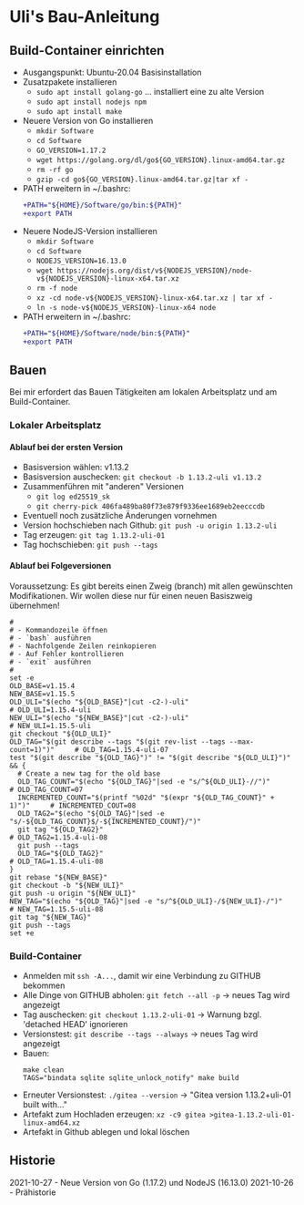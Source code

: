 Uli's Bau-Anleitung
===================

Build-Container einrichten
--------------------------

* Ausgangspunkt: Ubuntu-20.04 Basisinstallation
* Zusatzpakete installieren
    * `sudo apt install golang-go` ... installiert eine zu alte Version
    * `sudo apt install nodejs npm`
    * `sudo apt install make`
* Neuere Version von Go installieren
    * `mkdir Software`
    * `cd Software`
    * `GO_VERSION=1.17.2`
    * `wget https://golang.org/dl/go${GO_VERSION}.linux-amd64.tar.gz`
    * `rm -rf go`
    * `gzip -cd go${GO_VERSION}.linux-amd64.tar.gz|tar xf -`
* PATH erweitern in ~/.bashrc:
    ```diff
    +PATH="${HOME}/Software/go/bin:${PATH}"
    +export PATH
    ```
* Neuere NodeJS-Version installieren
    * `mkdir Software`
    * `cd Software`
    * `NODEJS_VERSION=16.13.0`
    * `wget https://nodejs.org/dist/v${NODEJS_VERSION}/node-v${NODEJS_VERSION}-linux-x64.tar.xz`
    * `rm -f node`
    * `xz -cd node-v${NODEJS_VERSION}-linux-x64.tar.xz | tar xf -`
    * `ln -s node-v${NODEJS_VERSION}-linux-x64 node`
* PATH erweitern in ~/.bashrc:
    ```diff
    +PATH="${HOME}/Software/node/bin:${PATH}"
    +export PATH
    ```

Bauen
-----

Bei mir erfordert das Bauen
Tätigkeiten am lokalen Arbeitsplatz
und am Build-Container.

### Lokaler Arbeitsplatz

#### Ablauf  bei der ersten Version

* Basisversion wählen: v1.13.2
* Basisversion auschecken: `git checkout -b 1.13.2-uli v1.13.2`
* Zusammenführen mit "anderen" Versionen
    * `git log ed25519_sk`
    * `git cherry-pick 406fa489ba80f73e879f9336ee1689eb2eecccdb`
* Eventuell noch zusätzliche Änderungen vornehmen
* Version hochschieben nach Github: `git push -u origin 1.13.2-uli`
* Tag erzeugen: `git tag 1.13.2-uli-01` 
* Tag hochschieben: `git push --tags`

#### Ablauf bei Folgeversionen

Voraussetzung: Es gibt bereits einen Zweig (branch) mit allen
gewünschten Modifikationen. Wir wollen diese nur für einen neuen
Basiszweig übernehmen!

```
#
# - Kommandozeile öffnen
# - `bash` ausführen
# - Nachfolgende Zeilen reinkopieren
# - Auf Fehler kontrollieren
# - `exit` ausführen
#
set -e
OLD_BASE=v1.15.4
NEW_BASE=v1.15.5
OLD_ULI="$(echo "${OLD_BASE}"|cut -c2-)-uli"                                # OLD_ULI=1.15.4-uli
NEW_ULI="$(echo "${NEW_BASE}"|cut -c2-)-uli"                                # NEW_ULI=1.15.5-uli
git checkout "${OLD_ULI}"
OLD_TAG="$(git describe --tags "$(git rev-list --tags --max-count=1)")"     # OLD_TAG=1.15.4-uli-07
test "$(git describe "${OLD_TAG}")" != "$(git describe "${OLD_ULI}")" && {
  # Create a new tag for the old base
  OLD_TAG_COUNT="$(echo "${OLD_TAG}"|sed -e "s/^${OLD_ULI}-//")"            # OLD_TAG_COUNT=07
  INCREMENTED_COUNT="$(printf "%02d" "$(expr "${OLD_TAG_COUNT}" + 1)")"     # INCREMENTED_COUT=08
  OLD_TAG2="$(echo "${OLD_TAG}"|sed -e "s/-${OLD_TAG_COUNT}$/-${INCREMENTED_COUNT}/")"
  git tag "${OLD_TAG2}"                                                     # OLD_TAG2=1.15.4-uli-08
  git push --tags
  OLD_TAG="${OLD_TAG2}"                                                     # OLD_TAG=1.15.4-uli-08
}
git rebase "${NEW_BASE}"
git checkout -b "${NEW_ULI}"
git push -u origin "${NEW_ULI}"
NEW_TAG="$(echo "${OLD_TAG}"|sed -e "s/^${OLD_ULI}-/${NEW_ULI}-/")"         # NEW_TAG=1.15.5-uli-08
git tag "${NEW_TAG}"
git push --tags
set +e
```

### Build-Container

* Anmelden mit `ssh -A...`, damit wir eine Verbindung zu GITHUB bekommen
* Alle Dinge von GITHUB abholen: `git fetch --all -p` -> neues Tag wird angezeigt
* Tag auschecken: `git checkout 1.13.2-uli-01` -> Warnung bzgl. 'detached HEAD' ignorieren
* Versionstest: `git describe --tags --always` -> neues Tag wird angezeigt
* Bauen:
    ```
    make clean
    TAGS="bindata sqlite sqlite_unlock_notify" make build
    ```
* Erneuter Versionstest: `./gitea --version` -> "Gitea version 1.13.2+uli-01 built with..."
* Artefakt zum Hochladen erzeugen: `xz -c9 gitea >gitea-1.13.2-uli-01-linux-amd64.xz`
* Artefakt in Github ablegen und lokal löschen

Historie
--------

2021-10-27 - Neue Version von Go (1.17.2) und NodeJS (16.13.0)
2021-10-26 - Prähistorie